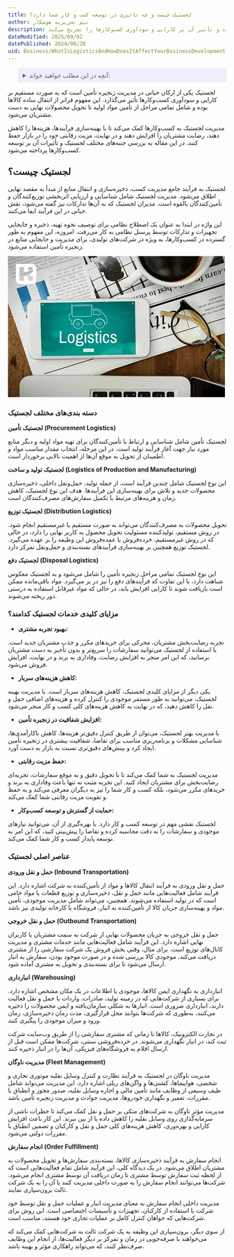 ```yaml
---
title: لجستیک چیست و چه تاثیری در توسعه کسب و کار شما دارد؟
author: تیم تحریریه هوشکار
description: لجستیک، رکن حیاتی مدیریت زنجیره تأمین، فراتر از انتقال ساده کالاهاست. این مقاله انواع لجستیک، مزایای کلیدی و عناصر اصلی آن را بررسی کرده و تأثیر آن بر کارایی و سودآوری کسب‌وکارها را تشریح می‌کند.
dateModified: 2025/09/02
datePublished: 2024/08/28
uid: Business/WhatIsLogisticsAndHowDoesItAffectYourBusinessDevelopment
---
```


<blockquote style="background-color:#eeeefc; padding:0.5rem">
<details>
  <summary>آنچه در این مطلب خواهید خواند:</summary>
  <ul>
    <li>لجستیک چیست؟</li>
    <li>دسته بندی‌های مختلف لجستیک</li>
    <li>مزایای کلیدی خدمات لجستیک کدامند؟</li>
    <li>عناصر اصلی لجستیک</li>
  </ul>
</details>
</blockquote>

لجستیک یکی از ارکان حیاتی در مدیریت زنجیره تأمین است که به صورت مستقیم بر کارایی و سودآوری کسب‌وکارها تأثیر می‌گذارد. این مفهوم فراتر از انتقال ساده کالاها بوده و شامل تمامی مراحل از تأمین مواد اولیه تا تحویل محصولات نهایی به دست مشتریان می‌شود.

مدیریت لجستیک به کسب‌وکارها کمک می‌کند تا با بهینه‌سازی فرآیندها، هزینه‌ها را کاهش دهند، رضایت مشتریان را افزایش دهند و در نهایت، مزیت رقابتی خود را در بازار حفظ کنند. در این مقاله به بررسی جنبه‌های مختلف لجستیک و تأثیرات آن بر توسعه کسب‌وکارها پرداخته می‌شود.

## لجستیک چیست؟

لجستیک به فرآیند جامع مدیریت کسب، ذخیره‌سازی و انتقال منابع از مبدأ به مقصد نهایی اطلاق می‌شود. مدیریت لجستیک شامل شناسایی و ارزیابی اثربخشی توزیع‌کنندگان و تأمین‌کنندگان بالقوه است. مدیران لجستیک که به آن‌ها تدارکات نیز گفته می‌شود، نقش حیاتی در این فرآیند ایفا می‌کنند.

این واژه در ابتدا به عنوان یک اصطلاح نظامی برای توصیف نحوه تهیه، ذخیره و جابجایی تجهیزات و تدارکات توسط پرسنل نظامی به کار می‌رفت. امروزه، این مفهوم به طور گسترده در کسب‌وکارها، به ویژه در شرکت‌های تولیدی، برای مدیریت و جابجایی منابع در زنجیره تأمین استفاده می‌شود.

![انواع لجستیک در زنجیره تامین](./Images/TypesOfLogisticsInTheSupplyChain.webp)

### دسته بندی‌های مختلف لجستیک

**لجستیک تأمین (Procurement Logistics)**

لجستیک تأمین شامل شناسایی و ارتباط با تأمین‌کنندگان برای تهیه مواد اولیه و دیگر منابع مورد نیاز جهت آغاز فرآیند تولید است. در این مرحله، انتخاب مقدار مناسب مواد و اطمینان از تحویل به موقع آن‌ها از اهمیت بالایی برخوردار است.

**لجستیک تولید و ساخت (Logistics of Production and Manufacturing)**

این نوع لجستیک شامل چندین فرآیند است، از جمله تولید، حمل‌ونقل داخلی، ذخیره‌سازی محصولات جدید و تلاش برای بهینه‌سازی این فرآیندها. هدف این نوع لجستیک، کاهش زمان و هزینه‌های مرتبط با تکمیل سفارش‌های مصرف‌کنندگان است.

**لجستیک توزیع (Distribution Logistics)** 

تحویل محصولات به مصرف‌کنندگان می‌تواند به صورت مستقیم یا غیرمستقیم انجام شود. در روش مستقیم، تولیدکننده مسئولیت تحویل محصول به کاربر نهایی را دارد، در حالی که در روش غیرمستقیم، خرده‌فروش یا عمده‌فروش این وظیفه را بر عهده می‌گیرد. لجستیک توزیع همچنین بر بهینه‌سازی فرآیندهای بسته‌بندی و حمل‌ونقل تمرکز دارد.

**لجستیک دفع (Disposal Logistics)** 

این نوع لجستیک تمامی مراحل زنجیره تأمین را شامل می‌شود و به لجستیک معکوس شباهت دارد، با این تفاوت که فرآیندهای دفع را نیز در بر می‌گیرد. مواد باقی‌مانده ممکن است بازیافت شوند تا کارایی افزایش یابد، در حالی که مواد غیرقابل استفاده به درستی دور ریخته می‌شوند.

### مزایای کلیدی خدمات لجستیک کدامند؟

- **بهبود تجربه مشتری:**

 تجربه رضایت‌بخش مشتریان، محرکی برای خریدهای مکرر و جذب مشتریان جدید است. با استفاده از لجستیک می‌توانید سفارشات را سریع‌تر و بدون تأخیر به دست مشتریان برسانید، که این امر منجر به افزایش رضایت، وفاداری به برند و در نهایت، افزایش فروش می‌شود.

- **کاهش هزینه‌های سربار:**

 یکی دیگر از مزایای کلیدی لجستیک، کاهش هزینه‌های سربار است. با مدیریت بهینه لجستیک، می‌توانید به طور مستمر موجودی را کنترل کرده و هزینه‌های اضافی حمل و نقل را کاهش دهید، که در نهایت به کاهش هزینه‌های کلی کسب و کار منجر می‌شود.

- **افزایش شفافیت در زنجیره تأمین:**

 با مدیریت بهتر لجستیک، می‌توان از طریق کنترل دقیق‌تر هزینه‌ها، کاهش ناکارآمدی‌ها، شناسایی مشکلات و برنامه‌ریزی مناسب برای تقاضا، شفافیت بیشتری در زنجیره تأمین ایجاد کرد و بینش‌های دقیق‌تری نسبت به بازار به دست آورد.

- **حفظ مزیت رقابتی:**

 مدیریت لجستیک به شما کمک می‌کند تا با تحویل دقیق و به موقع سفارشات، تجربه‌ای رضایت‌بخش برای مشتریان ایجاد کنید. این تجربه مثبت نه تنها باعث وفاداری به برند و خریدهای مکرر می‌شود، بلکه کسب و کار شما را نیز به دیگران معرفی می‌کند و به حفظ و تقویت مزیت رقابتی شما کمک می‌کند.

- **حمایت از گسترش و توسعه کسب‌وکار:**

 لجستیک نقشی مهم در توسعه کسب و کار دارد. با بهره‌گیری از آن، می‌توانید نیازهای موجودی و سفارشات را به دقت محاسبه کرده و تقاضا را پیش‌بینی کنید، که این امر به توسعه پایدار کسب و کار شما کمک می‌کند.

### عناصر اصلی لجستیک

**حمل و نقل ورودی (Inbound Transportation)**

حمل و نقل ورودی به فرآیند انتقال کالاها و مواد از تأمین‌کننده به شرکت اشاره دارد. این فرآیند شامل فعالیت‌هایی مانند حمل و نقل، ذخیره‌سازی و توزیع قطعات یا مواد خامی است که در تولید استفاده می‌شوند. همچنین، می‌تواند شامل مدیریت موجودی، تأمین مواد و بهینه‌سازی جریان کالا از تأمین‌کننده به انبار، فروشگاه یا کارخانه تولیدی نیز باشد.

**حمل و نقل خروجی (Outbound Transportation)**

حمل و نقل خروجی به جریان محصولات نهایی از شرکت به سمت مشتریان یا کاربران نهایی اشاره دارد. این فرآیند شامل فعالیت‌هایی مانند خدمات مشتری و مدیریت کانال‌های توزیع است. برای مثال، وقتی بخش فروش یک شرکت سفارشی را از مشتری دریافت می‌کند، موجودی کالا بررسی شده و در صورت موجود بودن، سفارش به انبار ارسال می‌شود تا برای بسته‌بندی و تحویل به مشتری آماده شود.

**انبارداری (Warehousing)**

انبارداری به نگهداری ایمن کالاها، موجودی یا اطلاعات در یک مکان مشخص اشاره دارد. برای بسیاری از شرکت‌هایی که در زمینه تولید، صادرات، واردات یا حمل و نقل فعالیت دارند، انبارداری ضروری است. انبارها به شکلی سازمان‌یافته و ایمن محصولات را ذخیره می‌کنند، به‌طوری که شرکت‌ها بتوانند محل قرارگیری، مدت زمان ذخیره‌سازی، زمان ورود و میزان موجودی را پیگیری کنند.

در تجارت الکترونیک، کالاها تا زمانی که مشتری سفارشی را از طریق وب‌سایت شرکت ثبت کند، در انبار نگهداری می‌شوند. در خرده‌فروشی سنتی، شرکت‌ها ممکن است قبل از ارسال اقلام به فروشگاه‌های فیزیکی، آن‌ها را در انبار ذخیره کنند.

**مدیریت ناوگان (Fleet Management)**

مدیریت ناوگان در لجستیک به فرآیند نظارت و کنترل وسایل نقلیه موتوری تجاری و شخصی، هواپیماها، کشتی‌ها و واگن‌های ریلی اشاره دارد. این مدیریت می‌تواند شامل طیف وسیعی از وظایف مانند تأمین مالی و اجاره وسایل نقلیه، صدور مجوز و انطباق با مقررات، تعمیر و نگهداری خودروها، مدیریت حوادث و مدیریت زنجیره تأمین باشد.

مدیریت مؤثر ناوگان به شرکت‌های متکی بر حمل و نقل کمک می‌کند تا خطرات ناشی از سرمایه‌گذاری روی وسایل نقلیه را کاهش داده یا از بین ببرند. این کار باعث افزایش کارایی و بهره‌وری، کاهش هزینه‌های کلی حمل و نقل و کارکنان و تضمین انطباق با مقررات دولتی می‌شود.

**انجام سفارش (Order Fulfillment)**

انجام سفارش به فرآیند ذخیره‌سازی کالاها، بسته‌بندی سفارش‌ها و تحویل محصولات به مشتریان اطلاق می‌شود. در یک دیدگاه کلی، این فرآیند شامل تمام فعالیت‌هایی است که از لحظه ثبت سفارش توسط مشتری تا زمان دریافت آن توسط مشتری انجام می‌شود. شرکت‌ها می‌توانند انجام سفارش را به صورت داخلی مدیریت کنند یا آن را به یک شرکت ثالث برون‌سپاری نمایند.

مدیریت داخلی انجام سفارش به معنای مدیریت انبار و عملیات حمل و نقل توسط خود شرکت با استفاده از کارکنان، تجهیزات و تأسیسات اختصاصی است. این روش برای شرکت‌هایی که خواهان کنترل کامل بر عملیات تجاری خود هستند، مناسب است.

از سوی دیگر، برون‌سپاری این وظیفه به یک شرکت ثالث به شرکت‌هایی کمک می‌کند که می‌خواهند با صرفه‌جویی در زمان و تمرکز بر دیگر فعالیت‌ها، از انجام این وظایف صرف‌نظر کنند، که می‌تواند راهکاری مؤثر و بهینه باشد.